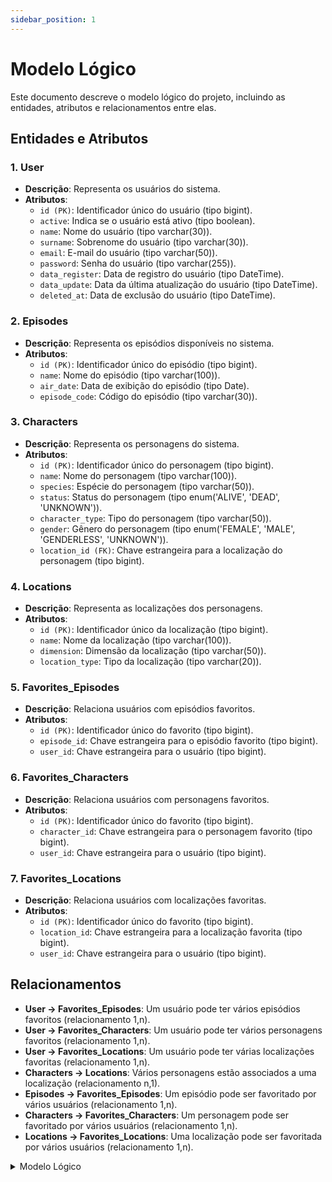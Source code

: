 ```yaml
---
sidebar_position: 1
---
```


# Modelo Lógico

Este documento descreve o modelo lógico do projeto, incluindo as entidades, atributos e relacionamentos entre elas.

## Entidades e Atributos

### 1. User
- **Descrição**: Representa os usuários do sistema.
- **Atributos**:
  - `id (PK)`: Identificador único do usuário (tipo bigint).
  - `active`: Indica se o usuário está ativo (tipo boolean).
  - `name`: Nome do usuário (tipo varchar(30)).
  - `surname`: Sobrenome do usuário (tipo varchar(30)).
  - `email`: E-mail do usuário (tipo varchar(50)).
  - `password`: Senha do usuário (tipo varchar(255)).
  - `data_register`: Data de registro do usuário (tipo DateTime).
  - `data_update`: Data da última atualização do usuário (tipo DateTime).
  - `deleted_at`: Data de exclusão do usuário (tipo DateTime).

### 2. Episodes
- **Descrição**: Representa os episódios disponíveis no sistema.
- **Atributos**:
  - `id (PK)`: Identificador único do episódio (tipo bigint).
  - `name`: Nome do episódio (tipo varchar(100)).
  - `air_date`: Data de exibição do episódio (tipo Date).
  - `episode_code`: Código do episódio (tipo varchar(30)).

### 3. Characters
- **Descrição**: Representa os personagens do sistema.
- **Atributos**:
  - `id (PK)`: Identificador único do personagem (tipo bigint).
  - `name`: Nome do personagem (tipo varchar(100)).
  - `species`: Espécie do personagem (tipo varchar(50)).
  - `status`: Status do personagem (tipo enum('ALIVE', 'DEAD', 'UNKNOWN')).
  - `character_type`: Tipo do personagem (tipo varchar(50)).
  - `gender`: Gênero do personagem (tipo enum('FEMALE', 'MALE', 'GENDERLESS', 'UNKNOWN')).
  - `location_id (FK)`: Chave estrangeira para a localização do personagem (tipo bigint).

### 4. Locations
- **Descrição**: Representa as localizações dos personagens.
- **Atributos**:
  - `id (PK)`: Identificador único da localização (tipo bigint).
  - `name`: Nome da localização (tipo varchar(100)).
  - `dimension`: Dimensão da localização (tipo varchar(50)).
  - `location_type`: Tipo da localização (tipo varchar(20)).

### 5. Favorites_Episodes
- **Descrição**: Relaciona usuários com episódios favoritos.
- **Atributos**:
  - `id (PK)`: Identificador único do favorito (tipo bigint).
  - `episode_id`: Chave estrangeira para o episódio favorito (tipo bigint).
  - `user_id`: Chave estrangeira para o usuário (tipo bigint).

### 6. Favorites_Characters
- **Descrição**: Relaciona usuários com personagens favoritos.
- **Atributos**:
  - `id (PK)`: Identificador único do favorito (tipo bigint).
  - `character_id`: Chave estrangeira para o personagem favorito (tipo bigint).
  - `user_id`: Chave estrangeira para o usuário (tipo bigint).

### 7. Favorites_Locations
- **Descrição**: Relaciona usuários com localizações favoritas.
- **Atributos**:
  - `id (PK)`: Identificador único do favorito (tipo bigint).
  - `location_id`: Chave estrangeira para a localização favorita (tipo bigint).
  - `user_id`: Chave estrangeira para o usuário (tipo bigint).

## Relacionamentos

- **User → Favorites_Episodes**: Um usuário pode ter vários episódios favoritos (relacionamento 1,n).
- **User → Favorites_Characters**: Um usuário pode ter vários personagens favoritos (relacionamento 1,n).
- **User → Favorites_Locations**: Um usuário pode ter várias localizações favoritas (relacionamento 1,n).
- **Characters → Locations**: Vários personagens estão associados a uma localização (relacionamento n,1).
- **Episodes → Favorites_Episodes**: Um episódio pode ser favoritado por vários usuários (relacionamento 1,n).
- **Characters → Favorites_Characters**: Um personagem pode ser favoritado por vários usuários (relacionamento 1,n).
- **Locations → Favorites_Locations**: Uma localização pode ser favoritada por vários usuários (relacionamento 1,n).

<details>
<summary>Modelo Lógico</summary>
![Modelo Logico](/img/modeloLogico.jpeg)
</details>